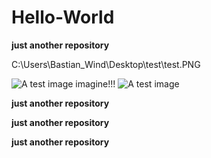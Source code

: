 # Hello-World
**just another repository**

C:\Users\Bastian_Wind\Desktop\test\test.PNG

![A test image](image.png) imagine!!!
![A test image](C:\Users\Bastian_Wind\Desktop\test\test.PNG)
                                                          

**just another repository**

**just another repository**

**just another repository**
